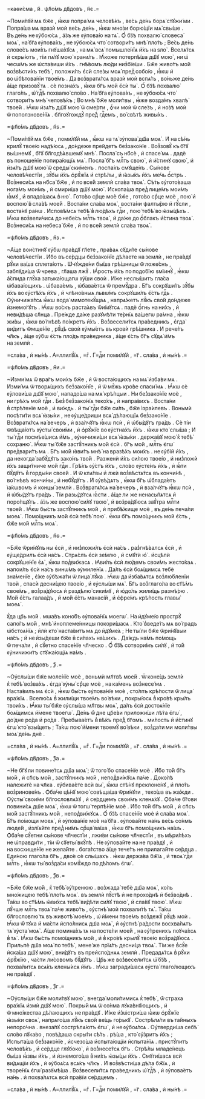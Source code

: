 =каѳи́сма , и҃ . ѱл҃о́мъ дв҃довъ , н҃є .=

~Поми́лꙋй мѧ бж҃е , ꙗ҆́кѡ попра́ мѧ человѣ́къ , ве́сь де́нь борѧ̀ стꙋжи́ ми . Попра́ша мѧ вразѝ моѝ ве́сь де́нь , ꙗ҆́кѡ мно́зи борю́щїи мѧ̀ свы́ше . Въ де́нь не ᲂу҆бою́сѧ , а҆́зъ же ᲂу҆пова́ю на тѧ̀ . Ѻ҆́ бз҃ѣ похвалю̀ словеса̀ моѧ̀ , на́ бг҃а ᲂу҆пова́хъ , не ᲂу҆бою́сѧ что̀ сотвори́тъ мнѣ̀ пло́ть ; Ве́сь де́нь слове́съ мои́хъ гнꙋша́хꙋсѧ , на мѧ̀ всѧ̀ помышле́нїѧ и҆́хъ на ѕло̀ . Вселѧ́тсѧ и҆ скры́ютъ , ті́и пѧ́тꙋ мою̀ хранѧ́тъ . Ꙗ҆́коже потерпѣ́ша дш҃ꙋ мою̀ , ни ѡ҆ чесѡ́мъ же ѡ҆ста́виши и҆́хъ . гнѣ́вомъ лю́ди низ̾бїе́ши . Бж҃е живо́тъ мо́й воз̾вѣсти́хъ тебѣ̀ , положи́лъ є҆сѝ сле́зы моѧ̀ пред̾ собо́ю , ꙗ҆́кѡ и҆ во ѡ҆бѣтова́нїи твое́мъ . Да воз̾вратѧ́тсѧ вразѝ моѝ вспѧ́ть , во́ньже де́нь а҆́ще призовꙋ́ тѧ . сѐ позна́хъ , ꙗ҆́кѡ бг҃ъ мо́й є҆сѝ ты̀ . Ѻ҆́ бз҃ѣ похвалю̀ глаго́лъ , ѡ҆́ гдⷭ҇ѣ похвалю̀ сло́во . На́ бг҃а ᲂу҆пова́хъ , не ᲂу҆бою́сѧ что̀ сотвори́тъ мнѣ̀ человѣ́къ ; Во мнѣ̀ бж҃е моли́твы , ꙗ҆́же возда́мъ хвалѣ̀ твое́й . Ꙗ҆́кѡ и҆зѧ́тъ дш҃ꙋ мою̀ ѿ сме́рти , ѻ҆́чи моѝ ѿ сле́зъ , и҆ но́зѣ моѝ ѿ поползнове́нїѧ . бл҃гоꙋгождꙋ̀ пре́д̾ гдⷭ҇емъ , во́ свѣтѣ живы́хъ .

=ѱл҃о́мъ дв҃довъ , н҃ѕ .=

~Поми́лꙋй мѧ бж҃е , поми́лꙋй мѧ , ꙗ҆́кѡ на тѧ̀ ᲂу҆пова̀ дш҃а моѧ̀ . И҆ на сѣ́нь крилꙋ̀ твое́ю надѣ́юсѧ , до́ндеже пре́йдетъ без̾зако́нїе . Воз̾зовꙋ̀ къ бг҃ꙋ вы́шнемꙋ , бг҃ꙋ бл҃годѣ́ѧвшемꙋ мнѣ̀ . Посла̀ съ нб҃сѐ , и҆ спасе́ мѧ . дадѐ въ поноше́нїе попира́ющїѧ мѧ̀ . Посла̀ бг҃ъ млⷭ҇ть свою̀ , и҆ и҆́стинꙋ свою̀ , и҆ и҆зѧ́тъ дш҃ꙋ мою̀ ѿ среды̀ ски́менъ . поспа́хъ смꙋще́нъ . Сы́нове человѣ́честїи , зꙋ́бы и҆́хъ ѻ҆рꙋ́жїѧ и҆ стрѣ́лы , и҆ ꙗ҆зы́къ и҆́хъ ме́чь ѻ҆́стръ . Воз̾неси́сѧ на нб҃са̀ бж҃е , и҆ по все́й землѝ сла́ва твоѧ̀ . Сѣ́ть ᲂу҆гото́ваша нога́мъ мои́мъ , и҆ смири́ша дш҃ꙋ мою̀ . И҆скопа́ша пред̾ лице́мъ мои́мъ ꙗ҆́мꙋ , и҆ впадо́шасѧ в̾ ню̀ . Гото́во срⷣце моѐ бж҃е , гото́во срⷣце моѐ , пою̀ и҆ воспою̀ в̾ сла́вѣ мое́й . Воста́ни сла́ва моѧ̀ , воста́ни ѱалты́рю и҆ гꙋ́сли , воста́нꙋ ра́нѡ . И҆сповѣ́мсѧ тебѣ̀ в̾ лю́дѣхъ гдⷭ҇и , пою̀ тебѣ̀ во ꙗ҆зы́цѣхъ . Ꙗ҆́кѡ воз̾вели́чисѧ до небе́съ млⷭ҇ть твоѧ̀ , и҆ да́же до ѻ҆́блакъ и҆́стина твоѧ̀ . Воз̾неси́сѧ на небеса̀ бж҃е , и҆ по все́й землѝ сла́ва твоѧ̀ .

=ѱл҃о́мъ дв҃довъ , н҃з .=

~А҆́ще вои́стинꙋ ᲂу҆́бѡ пра́вдꙋ гл҃ете , пра́ваѧ сꙋди́те сы́нове человѣ́честїи . И҆́бо въ се́рдцы без̾зако́нїе дѣ́лаете на землѝ , не пра́вдꙋ рꙋ́ки ва́ша сплета́ютъ . Ѡ҆чꙋжде́ни бы́ша грѣ́шницы ѿ ложе́снъ , заблꙋди́ша ѿ́ чрева , гл҃аша лжꙋ̀ . Ꙗ҆́рость и҆́хъ по подо́бїю ѕмїинꙋ̀ , ꙗ҆́кѡ а҆́спида глꙋ́ха затыка́ющагѡ ᲂу҆́ши своѝ . И҆́же неслы́шитъ гла́са ѡ҆бава́ющихъ . ѡ҆бава́емъ , ѡ҆бава́етсѧ ѿ премꙋ́дра . Бг҃ъ сокрꙋши́тъ зꙋ́бы и҆́хъ во ᲂу҆стѣ́хъ и҆́хъ , и҆ члѣно́вныѧ львѡ́мъ сокрꙋши́лъ є҆́сть гдⷭ҇ь . Оу҆ничижа́тсѧ ꙗ҆́кѡ вода̀ мимотекꙋ́щаѧ , напрѧ́жетъ лꙋ́къ сво́й до́ндеже и҆знемо́гꙋтъ . Ꙗ҆́кѡ во́скъ раста́ѧвъ ѿи́мꙋтсѧ . падѐ ѻ҆́гнь на ни́хъ , и҆ неви́дѣша сл҃нца . Пре́жде да́же разꙋмѣ́ти те́рнїѧ ва́шегѡ ра́мна , ꙗ҆́кѡ жи́вы , ꙗ҆́кѡ во́ гнѣвѣ по́жретъ и҆́хъ . Воз̾весели́тсѧ пра́ведникъ , є҆гда̀ ви́дитъ ѿмще́нїе , рꙋ́цѣ своѝ ᲂу҆мы́етъ въ кровѝ грѣ́шника . И҆ рече́тъ чл҃къ , а҆́ще ᲂу҆́бѡ є҆́сть пло́дъ пра́ведника , а҆́ще є҆́сть бг҃ъ сꙋдѧ̀ и҆́мъ на землѝ .

=сла́ва , и҆ ны́нѣ . А҆=ллилꙋ́їѧ , =гⷤ . Г=дⷭ҇и поми́лꙋй , =г҃ . сла́ва , и҆ ны́нѣ .=

=ѱл҃о́мъ дв҃довъ , н҃и .=

~И҆зми́ мѧ ѿ вра́гъ мои́хъ бж҃е , и҆ ѿ воста́ющихъ на мѧ̀ и҆зба́ви мѧ . И҆зми́ мѧ ѿ творѧ́щихъ без̾зако́нїе , и҆ ѿ мꙋ́жь кро́ве спаси́ мѧ . Ꙗ҆́кѡ сѐ ᲂу҆лови́ша дш҃ꙋ мою̀ , нападо́ша на мѧ̀ крѣ́пцыи . Ни без̾зако́нїе моѐ , ни грѣ́хъ мо́й гдⷭ҇и . Без̾ без̾зако́нїѧ теко́хъ , и҆ напра́вихъ . Воста́ни в̾ стрѣ́тенїе моѐ , и҆ ви́ждь . и҆ ты̀ гдⷭ҇и бж҃е си́лъ , бж҃е і҆зра́илевъ . Воньмѝ посѣти́ти всѧ̀ ꙗ҆зы́ки , не ᲂу҆ще́дриши всѧ̀ дѣ́лающїѧ без̾зако́нїе . Воз̾вратѧ́тсѧ на́ вечеръ , и҆ вза́лчꙋтъ ꙗ҆́кѡ псѝ , и҆ ѡ҆бы́дꙋтъ гра́дъ . Сѐ ті́и ѿвѣща́ютъ ᲂу҆сты̀ свои́ми , и҆ ѻ҆рꙋ́жїе во ᲂу҆стна́хъ и҆́хъ . ꙗ҆́кѡ кто̀ слы́ша ; И҆ ты̀ гдⷭ҇и посмѣе́шисѧ и҆́мъ , ᲂу҆ничижи́ши всѧ̀ ꙗ҆зы́ки . держа́вꙋ мою̀ к̾ тебѣ̀ сохраню̀ . Ꙗ҆́кѡ ты̀ бж҃е застꙋ́пникъ мо́й є҆сѝ . бг҃ъ мо́й , млⷭ҇ть є҆гѡ̀ пред̾вари́тъ мѧ . Бг҃ъ мо́й ꙗ҆ви́тъ мнѣ̀ на вразѣ́хъ мои́хъ . не ᲂу҆бі́й и҆́хъ , да некогда̀ забꙋ́дꙋтъ зако́нъ тво́й . Разженѝ и҆́хъ си́лою твое́ю , и҆ низ̾ложѝ и҆́хъ защи́тниче мо́й гдⷭ҇и . Грѣ́хъ ᲂу҆́стъ и҆́хъ , сло́во ᲂу҆сте́нъ и҆́хъ , и҆ ꙗ҆́ти бꙋ́дꙋтъ в̾ горды́ни свое́й . И҆ ѿ клѧ́твы и҆ лжѝ воз̾вѣстѧ́тсѧ въ кончи́нѣ , во́ гнѣвѣ кончи́ны , и҆ небꙋ́дꙋтъ . И҆ ᲂу҆вѣ́дѧтъ , ꙗ҆́кѡ бг҃ъ ѡ҆блада́етъ і҆а́кѡвомъ и҆ концы̀ землѝ . Воз̾вратѧ́тсѧ на́ вечеръ , и҆ вза́лчꙋтъ ꙗ҆́кѡ псѝ , и҆ ѡ҆бы́дꙋтъ гра́дъ . Ті́и разы́дꙋтсѧ ꙗ҆́сти . а҆́ще ли же ненасы́тѧтсѧ и҆ поро́пщꙋтъ . а҆́зъ же воспою̀ си́лꙋ твою̀ , и҆ воз̾ра́дꙋюсѧ заꙋ́тра млⷭ҇ти твое́й . Ꙗ҆́кѡ бы́сть застꙋ́пникъ мо́й , и҆ прибѣ́жище моѐ , въ де́нь печа́ли моеѧ̀ . Помо́щникъ мо́й є҆сѝ тебѣ̀ пою̀ . ꙗ҆́кѡ бг҃ъ помо́щникъ мо́й є҆́сть , бж҃е мо́й млⷭ҇ть моѧ̀ .

=ѱл҃о́мъ дв҃довъ , н҃ѳ .=

~Бж҃е ѿри́нꙋлъ ны є҆сѝ , и҆ низ̾ложи́лъ є҆сѝ на́съ . раз̾гнѣ́валсѧ є҆сѝ , и҆ ᲂу҆ще́дрилъ є҆сѝ на́съ . Стрѧ́слъ є҆сѝ зе́млю , и҆ смꙋтѝ ю҆̀ . и҆сцѣлѝ сокрꙋше́нїе є҆ѧ̀ , ꙗ҆́кѡ под̾ви́жасѧ . Ꙗ҆ви́лъ є҆сѝ лю́демъ свои́мъ жесто́каѧ . напои́лъ є҆сѝ на́съ винѡ́мъ ᲂу҆миле́нїѧ . Да́лъ є҆сѝ боѧ́щимсѧ тебѐ зна́менїе , є҆́же ᲂу҆бѣжа́ти ѿ лица̀ лꙋ́ка . Ꙗ҆́кѡ да и҆зба́вѧтсѧ воз̾лю́бленїи твоѝ , спасѝ десни́цею твое́ю , и҆ ᲂу҆слы́ши мѧ̀ . Бг҃ъ воз̾глаго́ла во ст҃ѣ́мъ свое́мъ , воз̾ра́дꙋюсѧ и҆ раздѣлю̀ сики́мꙋ , и҆ ю҆до́ль жили́щь размѣ́рю . Мо́й є҆́сть галаа́дъ , и҆ мо́й є҆́сть манасі́й , и҆ є҆фре́мъ крѣ́пость главы̀ моеѧ̀ .

ꙋ́да цр҃ь мо́й . мѡа́въ коно́бъ ᲂу҆пова́нїѧ моегѡ̀ . На и҆дꙋме́ю прострꙋ̀ сапо́гъ мо́й , мнѣ̀ и҆ноплеме́нницы покори́шасѧ . Кто̀ в̾веде́тъ мѧ во́ градъ ѡ҆бстоѧ́нїѧ ; и҆лѝ кто̀ наста́витъ мѧ до и҆дꙋме́ѧ ; Не ты́ ли бж҃е ѿри́нꙋвыи на́съ ; и҆ не и҆зы́деши бж҃е в̾ си́лахъ на́шихъ . Да́ждь на́мъ по́мощь ѿ печа́ли , и҆ сꙋ́етно спасе́нїе чл҃ческо . Ѻ҆́ бз҃ѣ сотвори́мъ си́лꙋ , и҆ то́й ᲂу҆ничижи́тъ стꙋжа́ющїѧ на́мъ .

=ѱл҃о́мъ дв҃довъ , ѯ҃ .=

~Оу҆слы́ши бж҃е моле́нїе моѐ , воньмѝ мл҃твѣ мое́й . Ѿ коне́цъ землѝ к̾ тебѣ̀ воз̾ва́хъ . є҆гда̀ ᲂу҆ны̀ срⷣце моѐ , на ка́мень воз̾несе́ мѧ . Наста́вилъ мѧ є҆сѝ , ꙗ҆́кѡ бы́сть ᲂу҆пова́нїе моѐ , сто́лпъ крѣ́пости ѿ лица̀ вра́жїѧ . Вселю́сѧ в̾ жили́щи твое́мъ во́ вѣки , покры́юсѧ в̾ кро́вѣ кры́лъ твои́хъ . Ꙗ҆́кѡ ты̀ бж҃е ᲂу҆слы́ша мл҃твы моѧ̀ , да́лъ є҆сѝ достоѧ́нїе боѧ́щимсѧ и҆́мене твоегѡ̀ . Де́нь ѿ́ дне цр҃е́ви приложи́ши лѣ́та є҆гѡ̀ , до́ дне ро́да и҆ ро́да . Пребыва́етъ в̾ вѣ́къ пре́д̾ бг҃омъ . ми́лость и҆ и҆́стинꙋ є҆гѡ̀ кто̀ взы́щетъ ; Та́кѡ пою̀ и҆́мени твоемꙋ̀ во́ вѣки , воз̾да́ти ми моли́твы моѧ̀ де́нь днѐ .

=сла́ва , и҆ ны́нѣ . А҆=ллилꙋ́їѧ , =гⷤ . Г=дⷭ҇и поми́лꙋй , =г҃ . сла́ва , и҆ ны́нѣ .=

=ѱл҃о́мъ дв҃довъ , ѯ҃а .=

~Не бг҃ꙋ ли повине́тсѧ дш҃а моѧ̀ ; ѿ того́ бо спасе́нїе моѐ . И҆́бо то́й бг҃ъ мо́й , и҆ сп҃съ мо́й , застꙋ́пникъ мо́й , непод̾ви́жꙋсѧ па́че . Доко́лѣ належитѐ на чл҃ка . ᲂу҆бива́ете всѝ вы̀ , ꙗ҆́кѡ стѣ́нꙋ преклоне́нꙋ , и҆ пло́ть воз̾ринове́нъ . Ѻ҆ба́че цѣ́нꙋ мою̀ совѣща́ша ѿри́нꙋти , теко́ша въ жа́жди . Оу҆сты̀ свои́ми бл҃гословлѧ́хꙋ , и҆ се́рдцемъ свои́мъ кленѧ́хꙋ . Ѻ҆ба́че бг҃ови повини́сѧ дш҃е моѧ̀ , ꙗ҆́кѡ ѿ тогѡ̀ терпѣ́нїе моѐ . И҆́бо то́й бг҃ъ мо́й , и҆ сп҃съ мо́й застꙋ́пникъ мо́й , непод̾ви́жꙋсѧ . Ѻ҆́ бз҃ѣ спасе́нїе моѐ и҆ сла́ва моѧ̀ . Бг҃ъ по́мощи моеѧ̀ , и҆ ᲂу҆пова́нїе моѐ на́ бг҃а . ᲂу҆пова́йте на́нь ве́сь со́нмъ люде́й , и҆злїѧ́йте пред̾ ни́мъ срⷣца̀ ва́ша , ꙗ҆́кѡ бг҃ъ помо́щникъ на́шъ . Ѻ҆ба́че сꙋ́етни сы́нове чл҃честїи , лжи́ви сы́нове чл҃честїи , въ мѣри́лѣхъ не ѡ҆правди́ти , ті́и ѿ сꙋеты̀ вкꙋ́пѣ . Не ᲂу҆пова́йте на не пра́вдꙋ , и҆ на восхище́нїе не жела́йте . бога́тство а҆́ще тече́тъ не прилага́йте се́рдца . Е҆ди́ною глаго́ла бг҃ъ , дво́е сѐ слы́шахъ . ꙗ҆́кѡ держа́ва бж҃їѧ , и҆ твоѧ̀ гдⷭ҇и млⷭ҇ть , ꙗ҆́кѡ ты̀ воз̾да́си комꙋ́ждо по дѣ́ломъ є҆гѡ̀ .

=ѱл҃о́мъ дв҃довъ , ѯ҃в .=

~Бж҃е бж҃е мо́й , к̾ тебѣ̀ ᲂу҆́тренюю . воз̾жада̀ тебѐ дш҃а моѧ̀ , ко́ль мно́жицею тебѣ̀ пло́ть моѧ̀ . въ землѝ пꙋ́стѣ и҆ не прохо́днѣ и҆ без̾во́днѣ . Та́кѡ во ст҃ѣ́мъ ꙗ҆ви́хсѧ тебѣ̀ ви́дѣти си́лꙋ твою̀ , и҆ сла́вꙋ твою̀ . Ꙗ҆́кѡ лꙋ́чше млⷭ҇ть твоѧ̀ па́че живо́тъ , ᲂу҆стнѣ̀ моѝ похвали́тѣ тѧ̀ . Та́кѡ бл҃гословлю́ тѧ въ животѣ̀ мое́мъ , ѡ҆ и҆́мени твое́мъ воз̾дежꙋ̀ рꙋ́цѣ моѝ . Ꙗ҆́кѡ ѿ́ тꙋка и҆ ма́сти и҆спо́лнисѧ дш҃а моѧ̀ , и҆ ᲂу҆стнѣ̀ ра́дости восхва́лѧтъ тѧ̀ ᲂу҆ста̀ моѧ̀ . А҆́ще помина́хъ тѧ на посте́ли мое́й , на ᲂу҆́тренихъ поꙋча́хсѧ в̾ тѧ̀ . Ꙗ҆́кѡ бы́сть помо́щникъ мо́й , и҆ в̾ кро́вѣ крылꙋ̀ твое́ю воз̾ра́дꙋюсѧ . Прильпѐ дш҃а моѧ̀ по тебѣ̀ , мене́ же прїѧ́тъ десни́ца твоѧ̀ . Ті́и же в̾сꙋ́е и҆ска́ша дш҃ꙋ мою̀ , вни́дꙋтъ въ преи҆спо́днѧѧ землѝ . Предадѧ́тсѧ в̾ рꙋ́ки ѻ҆рꙋ́жїю , ча́сти ли́совомъ бꙋ́дꙋтъ . Цр҃ь же воз̾весели́тсѧ ѡ҆́ бз҃ѣ , похва́литсѧ всѧ́къ клены́исѧ и҆́мъ . Ꙗ҆́кѡ загради́шасѧ ᲂу҆ста̀ глаго́лющихъ не пра́вдꙋ .

=ѱл҃о́мъ дв҃довъ , ѯ҃г .=

~Оу҆слы́ши бж҃е моли́твꙋ мою̀ , внегда̀ моли́тимисѧ к̾ тебѣ̀ , ѿ́ страха вра́жїѧ и҆змѝ дш҃ꙋ мою̀ . Покры́й мѧ ѿ со́нма лꙋка́внꙋющихъ , и҆ ѿ мно́жества дѣ́лающихъ не пра́вдꙋ . И҆́же и҆з̾ѡ҆стри́ша ꙗ҆́кѡ ѻ҆рꙋ́жїе ꙗ҆зы́ки своѧ̀ , напрѧго́ша лꙋ́къ сво́й ве́щь го́рькꙋ . Сострѣлѧ́ти въ та́йныхъ непоро́чна . внеза́пꙋ сострѣлѧ́ютъ є҆гѡ̀ , и҆ не ᲂу҆боѧ́тсѧ . Оу҆тверди́ша себѣ̀ сло́во лꙋка́во , повѣ́даша скры́ти сѣ́ть . рѣ́ша , кто̀ ᲂу҆́зритъ и҆́хъ ; И҆спыта́ша без̾зако́нїе , и҆счезо́ша и҆спыта́ющїи и҆спыта́нїѧ . пристꙋ́питъ человѣ́къ , и҆ се́рдце глꙋбоко̀ , и҆ воз̾несе́тсѧ бг҃ъ . Стрѣ́лы младе́нецъ бы́ша ꙗ҆́звы и҆́хъ , и҆ и҆знемого́ша в̾ ни́хъ ꙗ҆зы́цы и҆́хъ . Смꙋти́шасѧ всѝ ви́дѧщїи и҆́хъ , и҆ ᲂу҆боѧ́сѧ всѧ́къ чл҃къ . И҆ воз̾вѣсти́ша дѣ́ла бж҃їѧ , и҆ творе́нїѧ є҆гѡ̀ разꙋмѣ́ша . Воз̾весели́тсѧ пра́ведникъ ѡ҆́ гдⷭ҇ѣ , и҆ ᲂу҆пова́етъ на́нь . и҆ похва́лѧтсѧ всѝ пра́вїи се́рдцемъ .

=сла́ва , и҆ ны́нѣ . А҆=ллилꙋ́їѧ , =гⷤ . Г=дⷭ҇и поми́лꙋй , =г҃ . сла́ва , и҆ ны́нѣ .=

